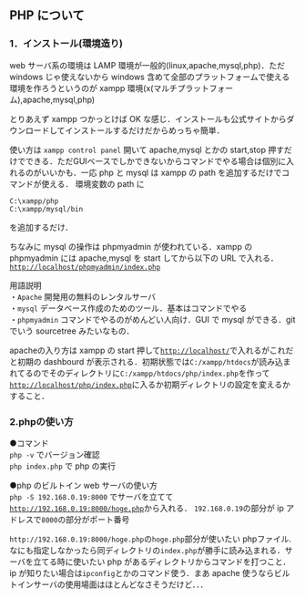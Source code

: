 ## PHP について

### 1．インストール(環境造り)

web サーバ系の環境は LAMP 環境が一般的(linux,apache,mysql,php)．ただ windows じゃ使えないから windows 含めて全部のプラットフォームで使える環境を作ろうというのが xampp 環境(x(マルチプラットフォーム),apache,mysql,php)

とりあえず xampp つかっとけば OK な感じ．インストールも公式サイトからダウンロードしてインストールするだけだからめっちゃ簡単．

使い方は `xampp control panel` 開いて apache,mysql とかの start,stop 押すだけでできる．ただGUIベースでしかできないからコマンドでやる場合は個別に入れるのがいいかも．一応 php と mysql は xampp の path を追加するだけでコマンドが使える．
環境変数の path に
```
C:\xampp/php
C:\xampp/mysql/bin
```
を追加するだけ．

ちなみに mysql の操作は phpmyadmin が使われている．xampp の phpmyadmin には apache,mysql を start してから以下の URL で入れる．
[`http://localhost/phpmyadmin/index.php`](http://localhost/phpmyadmin/index.php)

用語説明  
・`Apache` 開発用の無料のレンタルサーバ  
・`mysql` データベース作成のためのツール．基本はコマンドでやる  
・`phpmyadmin` コマンドでやるのがめんどい人向け．GUI で mysql ができる．git でいう sourcetree みたいなもの．

apacheの入り方は xampp の start 押して[`http://localhost/`](http://localhost/)で入れるがこれだと初期の dashbourd が表示される．初期状態では`C:/xampp/htdocs`が読み込まれてるのでそのディレクトリに`C:/xampp/htdocs/php/index.php`を作って[`http://localhost/php/index.php`](http://localhost/php/index.php)に入るか初期ディレクトリの設定を変えるかすること．

### 2.phpの使い方

●コマンド  
`php -v`
でバージョン確認  
`php index.php` で php の実行

●php のビルトイン web サーバの使い方  
`php -S 192.168.0.19:8000` でサーバを立てて[`http://192.168.0.19:8000/hoge.php`](http://192.168.0.19:8000/hoge.php)から入れる．
`192.168.0.19`の部分が ip アドレスで`8000`の部分がポート番号

`http://192.168.0.19:8000/hoge.php`の`hoge.php`部分が使いたい phpファイル.なにも指定しなかったら同ディレクトリの`index.php`が勝手に読み込まれる．サーバを立てる時に使いたい php があるディレクトリからコマンドを打つこと．ip が知りたい場合は`ipconfig`とかのコマンド使う．まあ apache 使うならビルトインサーバの使用場面はほとんどなさそうだけど．．．
